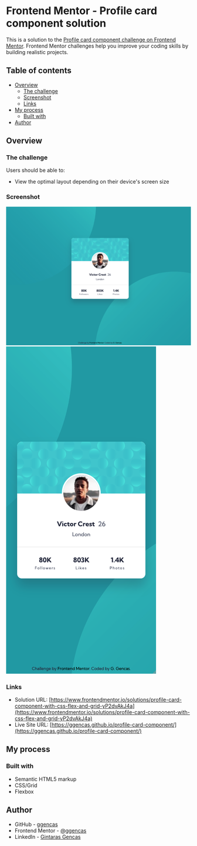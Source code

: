 # Frontend Mentor - Profile card component solution

This is a solution to the [Profile card component challenge on Frontend Mentor](https://www.frontendmentor.io/challenges/profile-card-component-cfArpWshJ). Frontend Mentor challenges help you improve your coding skills by building realistic projects.

## Table of contents

- [Overview](#overview)
  - [The challenge](#the-challenge)
  - [Screenshot](#screenshot)
  - [Links](#links)
- [My process](#my-process)
  - [Built with](#built-with)
- [Author](#author)

## Overview

### The challenge

Users should be able to:

- View the optimal layout depending on their device's screen size

### Screenshot

![Desktop screenshot](./images/Screenshot-desktop.png)
![Mobile screenshot](./images/Screenshot-mobile.png)

### Links

- Solution URL: [https://www.frontendmentor.io/solutions/profile-card-component-with-css-flex-and-grid-yP2dvAkJ4a](https://www.frontendmentor.io/solutions/profile-card-component-with-css-flex-and-grid-yP2dvAkJ4a)
- Live Site URL: [https://ggencas.github.io/profile-card-component/](https://ggencas.github.io/profile-card-component/)

## My process

### Built with

- Semantic HTML5 markup
- CSS/Grid
- Flexbox

## Author

- GitHub - [ggencas](https://github.com/ggencas)
- Frontend Mentor - [@ggencas](https://www.frontendmentor.io/profile/ggencas)
- LinkedIn - [Gintaras Gencas](https://www.linkedin.com/in/gintaras-gencas/)
